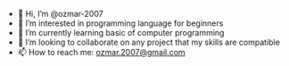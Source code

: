 - 👋 Hi, I’m @ozmar-2007
- 👀 I’m interested in programming language for beginners
- 🌱 I’m currently learning basic of computer programming
- 💞️ I’m looking to collaborate on any project that my skills are compatible
- 📫 How to reach me: ozmar.2007@gmail.com

<!---
ozmar-2007/ozmar-2007 is a ✨ special ✨ repository because its `README.md` (this file) appears on your GitHub profile.
You can click the Preview link to take a look at your changes.
--->
